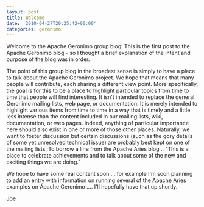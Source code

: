 ```yaml
---
layout: post
title: Welcome
date: '2010-04-27T20:25:42+00:00'
categories: geronimo
---
```

<p>
Welcome to the Apache Geronimo group blog!  This is the first post to the Apache Geronimo blog - so I thought a brief explanation of the intent and purpose of the blog was in order. 
</p>
<p>
The point of this group blog in the broadest sense is simply to have a place to talk about the Apache Geronimo project.    We hope that means that many people will contribute, each sharing a different view point.  More specifically, the goal is for this to be a place to highlight particular topics from time to time that people will find interesting.  It isn't intended to replace the general Geronimo mailing lists, web page, or documentation.   It is merely intended to highlight various items from time to time in a way that is timely and a little less intense than the content included in our mailing lists, wiki, documentation, or web pages.  Indeed, anything of particular importance here should also exist in one or more of those other places.  Naturally, we want to foster discussion but certain discussions (such as the gory details of some yet unresolved technical issue) are probably best kept on one of the mailing lists.   To borrow a line from the Apache Aries blog ..  "This is a place to celebrate achievements and to talk about some of the new and exciting things we are doing."  
</p>
<p>
We hope to have some real content soon ... for example I'm soon planning to add an entry with information on running several of the Apache Aries examples on Apache Geronimo .... I'll hopefully have that up shortly.  
<br />
</p>

<p>
Joe
</p>
